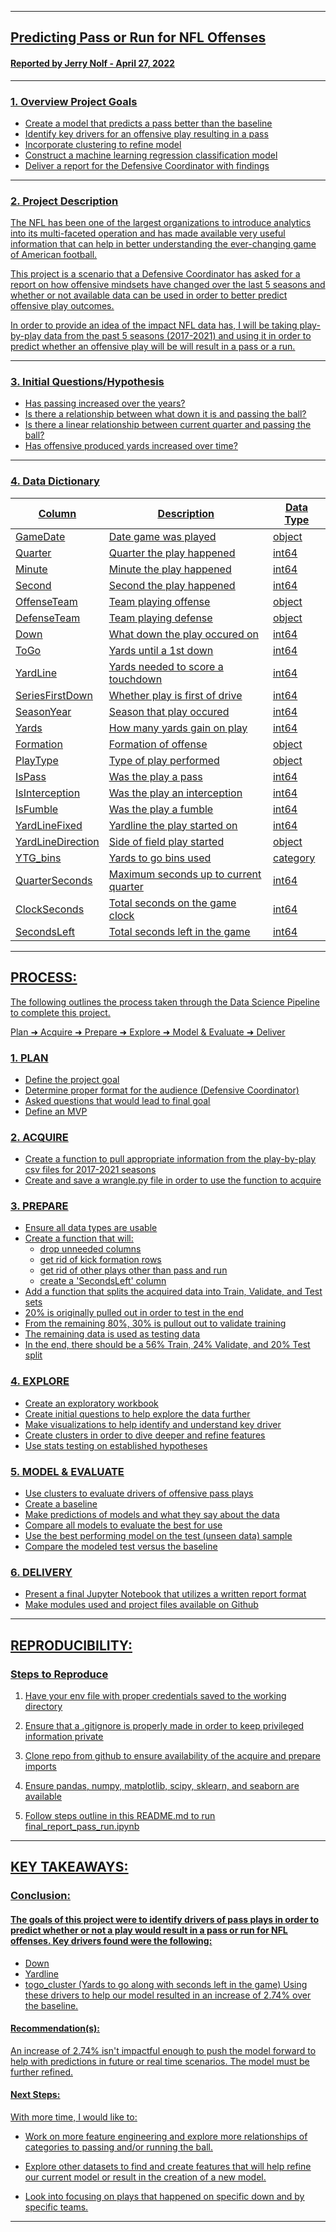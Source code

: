---- 
## <u>Predicting Pass or Run for NFL Offenses<u>
#### Reported by Jerry Nolf  -  April 27, 2022
---- 
### 1. Overview Project Goals
- Create a model that predicts a pass better than the baseline
- Identify key drivers for an offensive play resulting in a pass
- Incorporate clustering to refine model
- Construct a machine learning regression classification model
- Deliver a report for the Defensive Coordinator with findings


---- 
### 2. Project Description
The NFL has been one of the largest organizations to introduce analytics into its multi-faceted operation and has made available very useful information that can help in better understanding the ever-changing game of American football.

This project is a scenario that a Defensive Coordinator has asked for a report on how offensive mindsets have changed over the last 5 seasons and whether or not available data can be used in order to better predict offensive play outcomes.

In order to provide an idea of the impact NFL data has, I will be taking play-by-play data from the past 5 seasons (2017-2021) and using it in order to predict whether an offensive play will be will result in a pass or a run.


---- 
### 3. Initial Questions/Hypothesis
- Has passing increased over the years?
- Is there a relationship between what down it is and passing the ball?
- Is there a linear relationship between current quarter and passing the ball?
- Has offensive produced yards increased over time?


---- 
### 4. Data Dictionary 
| Column            | Description                    | Data Type  |               
|-------------------|--------------------------------|------------|           
|GameDate           | Date game was played           |object      |                
|Quarter            | Quarter the play happened      |int64       |                
|Minute             | Minute the play happened       |int64       |                
|Second             | Second the play happened       |int64       |              
|OffenseTeam        | Team playing offense           |object      |           
|DefenseTeam        | Team playing defense           |object      |           
|Down               | What down the play occured on  |int64       |           
|ToGo               | Yards until a 1st down         |int64       |           
|YardLine           | Yards needed to score a touchdown  |int64   |           
|SeriesFirstDown    | Whether play is first of drive |int64       |           
|SeasonYear         | Season that play occured       |int64       |           
|Yards              | How many yards gain on play    |int64       |           
|Formation          | Formation of offense           |object      |           
|PlayType           | Type of play performed         |object      |           
|IsPass             | Was the play a pass            |int64       |           
|IsInterception     | Was the play an interception   |int64       |           
|IsFumble           | Was the play a fumble          |int64       |           
|YardLineFixed      | Yardline the play started on   |int64       |           
|YardLineDirection  | Side of field play started     |object      |           
|YTG_bins           | Yards to go bins used          |category    |           
|QuarterSeconds     | Maximum seconds up to current quarter  |int64  |           
|ClockSeconds       | Total seconds on the game clock |int64       |           
|SecondsLeft        | Total seconds left in the game |int64        | 


---- 
## PROCESS:
The following outlines the process taken through the Data Science Pipeline to complete this project.  

Plan ➜ Acquire ➜ Prepare ➜ Explore ➜ Model & Evaluate ➜ Deliver

### 1. PLAN
- Define the project goal
- Determine proper format for the audience (Defensive Coordinator)
- Asked questions that would lead to final goal
- Define an MVP


### 2. ACQUIRE
- Create a function to pull appropriate information from the play-by-play csv files for 2017-2021 seasons
- Create and save a wrangle.py file in order to use the function to acquire


### 3. PREPARE
- Ensure all data types are usable
- Create a function that  will:       
    - drop unneeded columns
    - get rid of kick formation rows 
    - get rid of other plays other than pass and run
    - create a 'SecondsLeft' column
- Add a function that splits the acquired data into Train, Validate, and Test sets
- 20% is originally pulled out in order to test in the end
- From the remaining 80%, 30% is pullout out to validate training
- The remaining data is used as testing data
- In the end, there should be a 56% Train, 24% Validate, and 20% Test split 


### 4. EXPLORE
- Create an exploratory workbook
- Create initial questions to help explore the data further
- Make visualizations to help identify and understand key driver
- Create clusters in order to dive deeper and refine features
- Use stats testing on established hypotheses


### 5. MODEL & EVALUATE
- Use clusters to evaluate drivers of offensive pass plays
- Create a baseline
- Make predictions of models and what they say about the data
- Compare all models to evaluate the best for use
- Use the best performing model on the test (unseen data) sample
- Compare the modeled test versus the baseline


### 6. DELIVERY
- Present a final Jupyter Notebook that utilizes a written report format
- Make modules used and project files available on Github

---- 
## REPRODUCIBILITY: 
	
### Steps to Reproduce
1. Have your env file with proper credentials saved to the working directory

2. Ensure that a .gitignore is properly made in order to keep privileged information private

3. Clone repo from github to ensure availability of the acquire and prepare imports

4. Ensure pandas, numpy, matplotlib, scipy, sklearn, and seaborn are available

5. Follow steps outline in this README.md to run final_report_pass_run.ipynb


---- 
## KEY TAKEAWAYS:

### Conclusion:
#### The goals of this project were to identify drivers of pass plays in order to predict whether or not a play would result in a pass or run for NFL offenses. Key drivers found were the following:

- Down
- Yardline
- togo_cluster (Yards to go along with seconds left in the game)
Using these drivers to help our model resulted in an increase of 2.74% over the baseline.

#### Recommendation(s):
An increase of 2.74% isn't impactful enough to push the model forward to help with predictions in future or real time scenarios. The model must be further refined.

#### Next Steps:
With more time, I would like to:

- Work on more feature engineering and explore more relationships of categories to passing and/or running the ball.

- Explore other datasets to find and create features that will help refine our current model or result in the creation of a new model.

- Look into focusing on plays that happened on specific down and by specific teams. 

---- 
